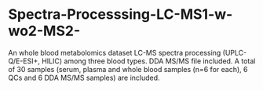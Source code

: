 # Spectra-Processsing-LC-MS1-w-wo2-MS2-
An whole blood metabolomics dataset LC-MS  spectra processing (UPLC-Q/E-ESI+, HILIC) among three blood types. DDA MS/MS file included. A total of 30 samples (serum, plasma and whole blood samples (n=6 for each), 6 QCs and 6 DDA MS/MS samples) are included.
